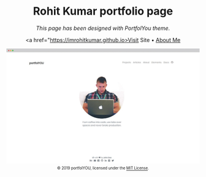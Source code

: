 <div align="center">
  <h1>Rohit Kumar portfolio page</h1>
  <i>This page has been designed with PortfolYou theme.</i>

  <a href="https://imrohitkumar.github.io>Visit Site</a>
  •
  <a href="https://imrohitkumar.github.io/about/">About Me</a>

  <a href="https://YoussefRaafatNasry.github.io/portfolYOU"><img src="screenshot.gif"></a>
  <sub><sup>© 2019 portfolYOU, licensed under the <a href="./LICENSE">MIT License</a>.</sup></sub>
</div>
